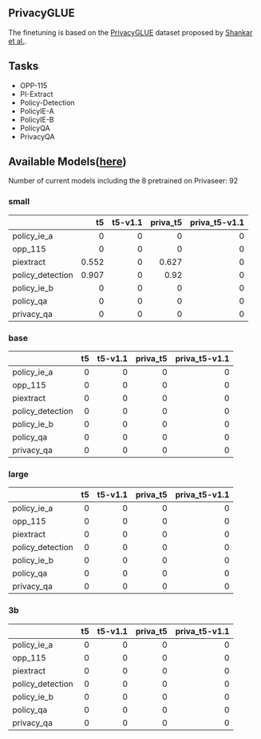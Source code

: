 ## PrivacyGLUE

The finetuning is based on the [PrivacyGLUE](https://github.com/infsys-lab/privacy-glue) dataset proposed by [Shankar et al.](https://www.mdpi.com/2076-3417/13/6/3701).


## Tasks

- OPP-115
- PI-Extract
- Policy-Detection
- PolicyIE-A
- PolicyIE-B
- PolicyQA
- PrivacyQA

## Available Models([here](https://huggingface.co/alzoubi36))


Number of current models including the 8 pretrained on Privaseer: 92

### small


|                   |    t5 |   t5-v1.1 | priva_t5 |   priva_t5-v1.1 |
|:------------------|------:|----------:|---------:|----------------:|
| policy\_ie\_a     |     0 |         0 |        0 |               0 |
| opp\_115          |     0 |         0 |        0 |               0 |
| piextract         | 0.552 |         0 |    0.627 |               0 |
| policy\_detection | 0.907 |         0 |     0.92 |               0 |
| policy\_ie\_b     |     0 |         0 |        0 |               0 |
| policy\_qa        |     0 |         0 |        0 |               0 |
| privacy\_qa       |     0 |         0 |        0 |               0 |
 

### base


|                   |   t5 |   t5-v1.1 |   priva_t5 |   priva_t5-v1.1 |
|:------------------|-----:|----------:|-----------:|----------------:|
| policy\_ie\_a     |    0 |         0 |          0 |               0 |
| opp\_115          |    0 |         0 |          0 |               0 |
| piextract         |    0 |         0 |          0 |               0 |
| policy\_detection |    0 |         0 |          0 |               0 |
| policy\_ie\_b     |    0 |         0 |          0 |               0 |
| policy\_qa        |    0 |         0 |          0 |               0 |
| privacy\_qa       |    0 |         0 |          0 |               0 |
 

### large


|                   |   t5 |   t5-v1.1 |   priva_t5 |   priva_t5-v1.1 |
|:------------------|-----:|----------:|-----------:|----------------:|
| policy\_ie\_a     |    0 |         0 |          0 |               0 |
| opp\_115          |    0 |         0 |          0 |               0 |
| piextract         |    0 |         0 |          0 |               0 |
| policy\_detection |    0 |         0 |          0 |               0 |
| policy\_ie\_b     |    0 |         0 |          0 |               0 |
| policy\_qa        |    0 |         0 |          0 |               0 |
| privacy\_qa       |    0 |         0 |          0 |               0 |
 

### 3b


|                   |   t5 |   t5-v1.1 |   priva_t5 |   priva_t5-v1.1 |
|:------------------|-----:|----------:|-----------:|----------------:|
| policy\_ie\_a     |    0 |         0 |          0 |               0 |
| opp\_115          |    0 |         0 |          0 |               0 |
| piextract         |    0 |         0 |          0 |               0 |
| policy\_detection |    0 |         0 |          0 |               0 |
| policy\_ie\_b     |    0 |         0 |          0 |               0 |
| policy\_qa        |    0 |         0 |          0 |               0 |
| privacy\_qa       |    0 |         0 |          0 |               0 |
 

